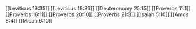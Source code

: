 [[Leviticus 19:35]]
[[Leviticus 19:36]]
[[Deuteronomy 25:15]]
[[Proverbs 11:1]]
[[Proverbs 16:11]]
[[Proverbs 20:10]]
[[Proverbs 21:3]]
[[Isaiah 5:10]]
[[Amos 8:4]]
[[Micah 6:10]]
